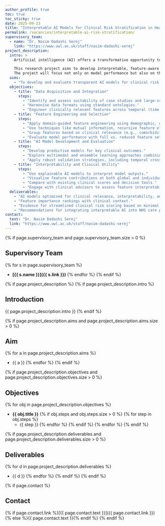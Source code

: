 ```yaml
---
author_profile: true
toc: true
toc_sticky: true
date: 2025-09-23
title: "Interpretable AI Models for Clinical Risk Stratification in Healthcare"
permalink: /vacancies/interpretable-ai-risk-stratification/
supervisory_team:
  - name: "Dr. Nasim Dadashi Serej"
    link: "https://www.uwl.ac.uk/staff/nasim-dadashi-serej"
project_description:
  intro: >
    Artificial intelligence (AI) offers a transformative opportunity to improve patient care in healthcare settings by uncovering subtle and complex patterns in high volume clinical data. However, clinical adoption remains limited, in part due to the lack of transparency in model decision-making and the complexity of features used. 

    This research project aims to develop interpretable, feature-aware AI decision support tools for risk stratification across common conditions in general healthcare. By leveraging multimodal data including structured clinical records, lab results, and imaging summaries we seek to support healthcare professionals in making informed, timely, and equitable decisions at key points in the care pathway. 
    The project will focus not only on model performance but also on the clinical relevance and interpretability of features used in prediction.
  aims:
    - "To develop and evaluate transparent AI models for clinical risk stratification that highlight the importance of input features and support evidence-based decision-making in healthcare applications with defined case studies."
  objectives:
    - title: "Data Acquisition and Integration"
      steps:
        - "Identify and assess suitability of case studies and large-scale datasets."
        - "Harmonise data formats using standard ontologies."
        - "Engineer clinically relevant features across temporal (time series), categorical, and textual data sources."
    - title: "Feature Engineering and Selection"
      steps:
        - "Apply domain-guided feature engineering using demographic, diagnostic, and treatment data."
        - "Use techniques like mutual information, recursive feature elimination, SHAP-based ranking, and Boruta to identify key predictors."
        - "Group features based on clinical relevance (e.g., comorbidities, prior utilisation, lab indicators)."
        - "Evaluate model performance with full vs. reduced feature sets to determine trade-offs."
    - title: "AI Model Development and Evaluation"
      steps:
        - "Develop predictive models for key clinical outcomes."
        - "Explore multimodal and ensemble learning approaches combining tabular, text, and signal data."
        - "Apply robust validation strategies, including temporal cross-validation and external dataset testing."
    - title: "Interpretability and Clinical Utility"
      steps:
        - "Use explainable AI models to interpret model outputs."
        - "Visualise feature contributions at both global and individual-patient levels."
        - "Compare with existing clinical scores and decision tools."
        - "Engage with clinical advisors to assess feature interpretability and workflow integration potential."
  deliverables:
    - "AI models optimised for clinical relevance, interpretability, and performance."
    - "Feature importance rankings with clinical context."
    - "Evidence for streamlined clinical risk scoring based on minimal, high-impact features."
    - "Recommendations for integrating interpretable AI into NHS care pathways."
contact:
  text: "Dr. Nasim Dadashi Serej"
  link: "https://www.uwl.ac.uk/staff/nasim-dadashi-serej"
---
```


{% if page.supervisory_team and page.supervisory_team.size > 0 %}
## Supervisory Team
{% for s in page.supervisory_team %}
- **[{{ s.name }}]({{ s.link }})**
{% endfor %}
{% endif %}

{% if page.project_description %}
{% if page.project_description.intro %}
## Introduction
{{ page.project_description.intro }}
{% endif %}

{% if page.project_description.aims and page.project_description.aims.size > 0 %}
## Aim
{% for a in page.project_description.aims %}
- {{ a }}
{% endfor %}
{% endif %}

{% if page.project_description.objectives and page.project_description.objectives.size > 0 %}
## Objectives
{% for obj in page.project_description.objectives %}
- **{{ obj.title }}**
  {% if obj.steps and obj.steps.size > 0 %}
  {% for step in obj.steps %}
  - {{ step }}
  {% endfor %}
  {% endif %}
{% endfor %}
{% endif %}

{% if page.project_description.deliverables and page.project_description.deliverables.size > 0 %}
## Deliverables
{% for d in page.project_description.deliverables %}
- {{ d }}
{% endfor %}
{% endif %}
{% endif %}

{% if page.contact %}
## Contact
{% if page.contact.link %}[{{ page.contact.text }}]({{ page.contact.link }}){% else %}{{ page.contact.text }}{% endif %}
{% endif %}
